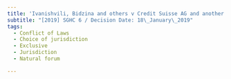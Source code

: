 ```yaml
---
title: 'Ivanishvili, Bidzina and others v Credit Suisse AG and another'
subtitle: "[2019] SGHC 6 / Decision Date: 18\_January\_2019"
tags:
  - Conflict of Laws
  - Choice of jurisdiction
  - Exclusive
  - Jurisdiction
  - Natural forum

---
```


